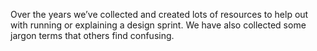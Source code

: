 Over the years we’ve collected and created lots of resources to help out with
running or explaining a design sprint. We have also collected some jargon terms
that others find confusing.
